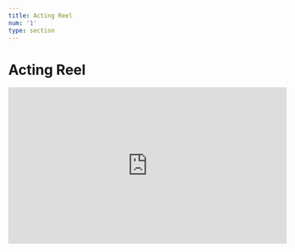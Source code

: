 ```yaml
---
title: Acting Reel
num: '1'
type: section
---
```

# Acting Reel

<iframe width="560" height="315" src="https://www.youtube.com/embed/AckEuajDARM" frameborder="0" allow="accelerometer; autoplay; encrypted-media; gyroscope; picture-in-picture" allowfullscreen></iframe>
